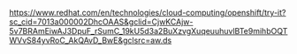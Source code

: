 https://www.redhat.com/en/technologies/cloud-computing/openshift/try-it?sc_cid=7013a000002DhcOAAS&gclid=CjwKCAjw-5v7BRAmEiwAJ3DpuF_rSumC_19kU5d3a2BuXzvgXuqeuuhuvlBTe9mihbOQTWVvS84yvRoC_AkQAvD_BwE&gclsrc=aw.ds
